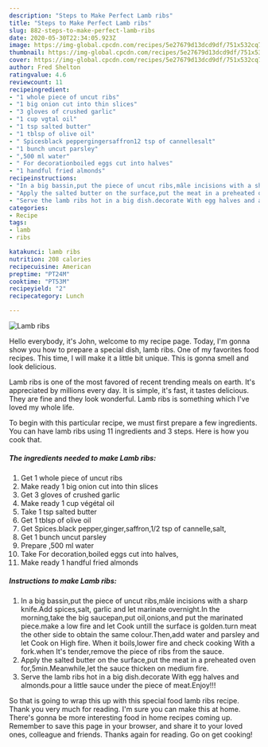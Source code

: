 ```yaml
---
description: "Steps to Make Perfect Lamb ribs"
title: "Steps to Make Perfect Lamb ribs"
slug: 882-steps-to-make-perfect-lamb-ribs
date: 2020-05-30T22:34:05.923Z
image: https://img-global.cpcdn.com/recipes/5e27679d13dcd9df/751x532cq70/lamb-ribs-recipe-main-photo.jpg
thumbnail: https://img-global.cpcdn.com/recipes/5e27679d13dcd9df/751x532cq70/lamb-ribs-recipe-main-photo.jpg
cover: https://img-global.cpcdn.com/recipes/5e27679d13dcd9df/751x532cq70/lamb-ribs-recipe-main-photo.jpg
author: Fred Shelton
ratingvalue: 4.6
reviewcount: 11
recipeingredient:
- "1 whole piece of uncut ribs"
- "1 big onion cut into thin slices"
- "3 gloves of crushed garlic"
- "1 cup vgtal oil"
- "1 tsp salted butter"
- "1 tblsp of olive oil"
- " Spicesblack peppergingersaffron12 tsp of cannellesalt"
- "1 bunch uncut parsley"
- ",500 ml water"
- " For decorationboiled eggs cut into halves"
- "1 handful fried almonds"
recipeinstructions:
- "In a big bassin,put the piece of uncut ribs,mâle incisions with a sharp knife.Add spices,salt, garlic and let marinate overnight.In the morning,take the big saucepan,put oil,onions,and put the marinated piece.make a low fire and let Cook untill the surface is golden.turn meat the other side to obtain the same colour.Then,add water and parsley and let Cook on High fire. When it boils,lower fire and check cooking With a fork.when It&#39;s tender,remove the piece of ribs from the sauce."
- "Apply the salted butter on the surface,put the meat in a preheated oven for,5min.Meanwhile,let the sauce thicken on medium fire."
- "Serve the lamb ribs hot in a big dish.decorate With egg halves and almonds.pour a little sauce under the piece of meat.Enjoy!!!"
categories:
- Recipe
tags:
- lamb
- ribs

katakunci: lamb ribs 
nutrition: 208 calories
recipecuisine: American
preptime: "PT24M"
cooktime: "PT53M"
recipeyield: "2"
recipecategory: Lunch

---
```



![Lamb ribs](https://img-global.cpcdn.com/recipes/5e27679d13dcd9df/751x532cq70/lamb-ribs-recipe-main-photo.jpg)

Hello everybody, it's John, welcome to my recipe page. Today, I'm gonna show you how to prepare a special dish, lamb ribs. One of my favorites food recipes. This time, I will make it a little bit unique. This is gonna smell and look delicious.



Lamb ribs is one of the most favored of recent trending meals on earth. It's appreciated by millions every day. It is simple, it's fast, it tastes delicious. They are fine and they look wonderful. Lamb ribs is something which I've loved my whole life.


To begin with this particular recipe, we must first prepare a few ingredients. You can have lamb ribs using 11 ingredients and 3 steps. Here is how you cook that.

<!--inarticleads1-->

##### The ingredients needed to make Lamb ribs:

1. Get 1 whole piece of uncut ribs
1. Make ready 1 big onion cut into thin slices
1. Get 3 gloves of crushed garlic
1. Make ready 1 cup végétal oil
1. Take 1 tsp salted butter
1. Get 1 tblsp of olive oil
1. Get  Spices.black pepper,ginger,saffron,1/2 tsp of cannelle,salt,
1. Get 1 bunch uncut parsley
1. Prepare ,500 ml water
1. Take  For decoration,boiled eggs cut into halves,
1. Make ready 1 handful fried almonds




<!--inarticleads2-->

##### Instructions to make Lamb ribs:

1. In a big bassin,put the piece of uncut ribs,mâle incisions with a sharp knife.Add spices,salt, garlic and let marinate overnight.In the morning,take the big saucepan,put oil,onions,and put the marinated piece.make a low fire and let Cook untill the surface is golden.turn meat the other side to obtain the same colour.Then,add water and parsley and let Cook on High fire. When it boils,lower fire and check cooking With a fork.when It&#39;s tender,remove the piece of ribs from the sauce.
1. Apply the salted butter on the surface,put the meat in a preheated oven for,5min.Meanwhile,let the sauce thicken on medium fire.
1. Serve the lamb ribs hot in a big dish.decorate With egg halves and almonds.pour a little sauce under the piece of meat.Enjoy!!!




So that is going to wrap this up with this special food lamb ribs recipe. Thank you very much for reading. I'm sure you can make this at home. There's gonna be more interesting food in home recipes coming up. Remember to save this page in your browser, and share it to your loved ones, colleague and friends. Thanks again for reading. Go on get cooking!
